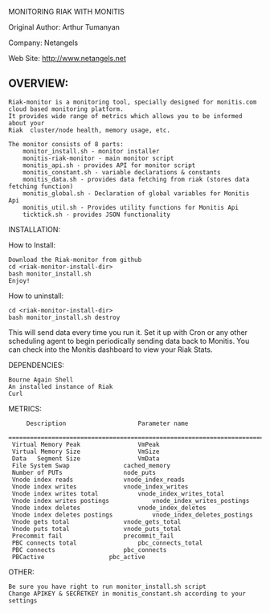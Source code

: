 MONITORING RIAK WITH MONITIS

Original Author: Arthur Tumanyan

Company: Netangels

Web Site: http://www.netangels.net

OVERVIEW:
---------
	Riak-monitor is a monitoring tool, specially designed for monitis.com cloud based monitoring platform.
	It provides wide range of metrics which allows you to be informed about your 
	Riak  cluster/node health, memory usage, etc.
	
	The monitor consists of 8 parts:
		monitor_install.sh - monitor installer
		monitis-riak-monitor - main monitor script
		monitis_api.sh - provides API for monitor script
		monitis_constant.sh - variable declarations & constants
		monitis_data.sh - provides data fetching from riak (stores data fetching function)
		monitis_global.sh - Declaration of global variables for Monitis Api
		monitis_util.sh - Provides utility functions for Monitis Api
		ticktick.sh - provides JSON functionality

INSTALLATION:

How to Install:
	
	Download the Riak-monitor from github
	cd <riak-monitor-install-dir>
	bash monitor_install.sh
	Enjoy!
	
How to uninstall:

	cd <riak-monitor-install-dir>
	bash monitor_install.sh destroy   


This will send data every time you run it.  Set it up with Cron or any other
scheduling agent to begin periodically sending data back to Monitis.  You can 
check into the Monitis dashboard to view your Riak Stats.


DEPENDENCIES:

	Bourne Again Shell
	An installed instance of Riak
	Curl
METRICS:
	
         Description					Parameter name
	 ===============================================================================================
	 Virtual Memory Peak 				VmPeak 
	 Virtual Memory Size 				VmSize
	 Data	Segment Size 				VmData
	 File System Swap				cached_memory
	 Number of PUTs					node_puts
	 Vnode index reads				vnode_index_reads
	 Vnode index writes				vnode_index_writes
	 Vnode index writes total			vnode_index_writes_total
	 Vnode index writes postings			vnode_index_writes_postings
	 Vnode index deletes				vnode_index_deletes
	 Vnode index deletes postings			vnode_index_deletes_postings
	 Vnode gets total				vnode_gets_total
 	 Vnode puts total				vnode_puts_total
	 Precommit fail					precommit_fail
	 PBC connects total 				pbc_connects_total
	 PBC connects 					pbc_connects
	 PBCactive					pbc_active
	
OTHER:

	Be sure you have right to run monitor_install.sh script
	Change APIKEY & SECRETKEY in monitis_constant.sh according to your settings
